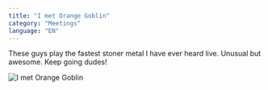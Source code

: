 ```yaml
---
title: "I met Orange Goblin"
category: "Meetings"
language: "EN"
---
```


These guys play the fastest stoner metal I have ever heard live.
Unusual but awesome. Keep going dudes!

![I met Orange Goblin](/assets/music-reports/2025-08-06-i-met-orange-goblin/i-met-orange-goblin.jpg)

